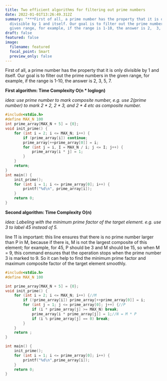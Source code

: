 ```yaml
---
title: Two efficient algorithms for filtering out prime numbers
date: 2022-01-01T13:26:49.312Z
summary: "***First of all, a prime number has the property that it is only
  divisible by 1 and itself. Our goal is to filter out the prime numbers in the
  given range, for example, if the range is 1-10, the answer is 2,  3, 5, 7.***"
draft: false
featured: false
image:
  filename: featured
  focal_point: Smart
  preview_only: false
---
```

First of all, a prime number has the property that it is only divisible by 1 and itself. Our goal is to filter out the prime numbers in the given range, for example, if the range is 1-10, the answer is 2,  3, 5, 7.

**First algorithm: Time Complexity O(n * loglogn)**

*idea: use prime number to mark composite number, e.g. use 2(prime number) to mark 2 \* 2, 2 \* 3, and 2 * 4 etc as composite number.*

```c
#include<stdio.h>
#define MAX_N 100
int prime_array[MAX_N + 5] = {0};
void init_prime() {
    for (int i = 2; i <= MAX_N; i++) {
        if (prime_array[i]) continue;
        prime_array[++prime_array[0]] = i;
        for (int j = i, I = MAX_N / i; j <= I; j++) {
            prime_array[i * j] = 1;
        }
    }
    return;
}
int main() {
    init_prime();
    for (int i = 1; i <= prime_array[0]; i++) {
        printf("%d\n", prime_array[i]);
    }
    return 0;
}
```

**Second algorithm: Time Complexity O(n)**

*idea: Labeling with the minimum prime factor of the target element. e.g. use 3 to label 45 instead of 5.*

line 11 is important: this line ensures that there is no prime number larger than P in M, because if there is, M is not the largest composite of this element; for example, for 45, P should be 3 and M should be 15, so when M = 9, this command ensures that the operation stops when the prime number 3 is marked to 9. So it can help to find the minimum prime factor and maximum composite factor of the target element smoothly.

```c
#include<stdio.h>
#define MAX_N 100

int prime_array[MAX_N + 5] = {0};
void init_prime() {
    for (int i = 2; i <= MAX_N; i++) {//M
        if (!prime_array[i]) prime_array[++prime_array[0]] = i;
        for (int j = 1; j <= prime_array[0]; j++) {//P
            if (i * prime_array[j] >= MAX_N) break;
            prime_array[i * prime_array[j]] = 1;//N = M * P
            if (i % prime_array[j] == 0) break;
        }
    }
    return ;
}

int main() {
    init_prime();
    for (int i = 1; i <= prime_array[0]; i++) {
        printf("%d\n",prime_array[i]);
    }
    return 0;
}
```